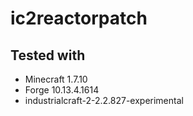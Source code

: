 # ic2reactorpatch

## Tested with
- Minecraft 1.7.10
- Forge 10.13.4.1614
- industrialcraft-2-2.2.827-experimental
